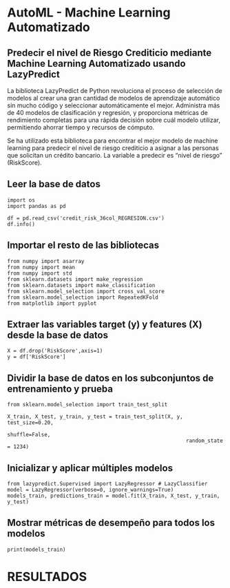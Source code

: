 # AutoML - Machine Learning Automatizado

## Predecir el nivel de Riesgo Crediticio mediante Machine Learning Automatizado usando LazyPredict

La biblioteca LazyPredict de Python revoluciona el proceso de selección de modelos al crear una gran cantidad de modelos de aprendizaje automático sin mucho código y seleccionar automáticamente el mejor. Administra más de 40 modelos de clasificación y regresión, y proporciona métricas de rendimiento completas para una rápida decisión sobre cuál modelo utilizar, permitiendo ahorrar tiempo y recursos de cómputo.

Se ha utilizado esta biblioteca para encontrar el mejor modelo de machine learning para predecir el nivel de riesgo crediticio a asignar a las personas que solicitan un crédito bancario. La variable a predecir es “nivel de riesgo” (RiskScore).

## Leer la base de datos 
```
import os
import pandas as pd

df = pd.read_csv('credit_risk_36col_REGRESION.csv')
df.info()
```
## Importar el resto de las bibliotecas
```
from numpy import asarray
from numpy import mean
from numpy import std
from sklearn.datasets import make_regression
from sklearn.datasets import make_classification
from sklearn.model_selection import cross_val_score
from sklearn.model_selection import RepeatedKFold
from matplotlib import pyplot
```
## Extraer las variables target (y) y features (X) desde la base de datos
```
X = df.drop('RiskScore',axis=1)
y = df['RiskScore']
```
## Dividir la base de datos en los subconjuntos de entrenamiento y prueba
```
from sklearn.model_selection import train_test_split

X_train, X_test, y_train, y_test = train_test_split(X, y, test_size=0.20,
                                                          shuffle=False,
                                                          random_state = 1234)
```
## Inicializar y aplicar múltiples modelos
```
from lazypredict.Supervised import LazyRegressor # LazyClassifier
model = LazyRegressor(verbose=0, ignore_warnings=True)
models_train, predictions_train = model.fit(X_train, X_test, y_train, y_test)
```
## Mostrar métricas de desempeño para todos los modelos
```
print(models_train)
```
# RESULTADOS

